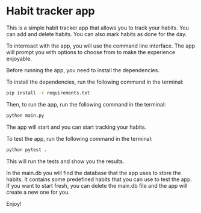 # Habit tracker app

This is a simple habit tracker app that allows you to track your habits. 
You can add and delete habits. You can also mark habits as done for the day.

To interreact with the app, you will use the command line interface.
The app will prompt you with options to choose from to make the experience enjoyable.

Before running the app, you need to install the dependencies.

To install the dependencies, run the following command in the terminal:

```bash
pip install -r requirements.txt
```

Then, to run the app, run the following command in the terminal:

```bash
python main.py
```

The app will start and you can start tracking your habits.

To test the app, run the following command in the terminal:

```bash
python pytest .
```

This will run the tests and show you the results.

In the main.db you will find the database that the app uses to store the habits.
It contains some predefined habits that you can use to test the app.
If you want to start fresh, you can delete the main.db file and the app will create a new one for you.



Enjoy!
